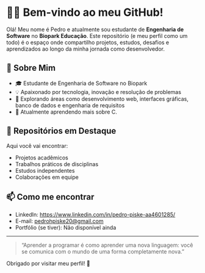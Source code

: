 # 👨‍💻 Bem-vindo ao meu GitHub!

Olá! Meu nome é Pedro e atualmente sou estudante de **Engenharia de Software** no **Biopark Educação**. Este repositório (e meu perfil como um todo) é o espaço onde compartilho projetos, estudos, desafios e aprendizados ao longo da minha jornada como desenvolvedor.

## 🚀 Sobre Mim

- 🎓 Estudante de Engenharia de Software no Biopark
- 💡 Apaixonado por tecnologia, inovação e resolução de problemas
- 🔧 Explorando áreas como desenvolvimento web, interfaces gráficas, banco de dados e engenharia de requisitos
- 🌱 Atualmente aprendendo mais sobre C.

## 📁 Repositórios em Destaque

Aqui você vai encontrar:

- Projetos acadêmicos
- Trabalhos práticos de disciplinas
- Estudos independentes
- Colaborações em equipe

## 📫 Como me encontrar

- LinkedIn: https://www.linkedin.com/in/pedro-piske-aa4601285/
- E-mail: pedrohpiske20@gmail.com
- Portfólio (se tiver): Não disponível ainda

---

> “Aprender a programar é como aprender uma nova linguagem: você se comunica com o mundo de uma forma completamente nova.”

Obrigado por visitar meu perfil! 🚀
